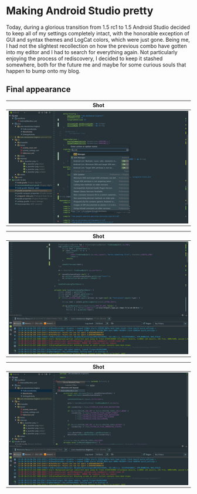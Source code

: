 # Making Android Studio pretty
Today, during a glorious transition from 1.5 rc1 to 1.5 Android Studio decided to keep all of my settings completely intact, with the honorable exception of GUI and syntax themes and LogCat colors, which were just gone. Being me, I had not the slightest recollection on how the previous combo have gotten into my editor and I had to search for everything again. Not particularly enjoying the process of rediscovery, I decided to keep it stashed somewhere, both for the future me and maybe for some curious souls that happen to bump onto my blog.


## Final appearance

| Shot     |
| :-------------: |
| ![Shot](./screen%20shots/prettyAS-1.png) |

| Shot     |
| :-------------: |
| ![Main](./screen%20shots/prettyAS-2.png) |

| Shot     |
| :-------------: |
| ![Shot](./screen%20shots/prettyAS-3.png) |
